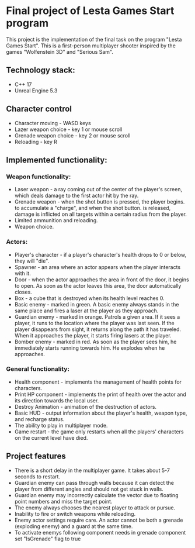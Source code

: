 # Final project of Lesta Games Start program

This project is the implementation of the final task on the program "Lesta Games Start". This is a first-person multiplayer shooter inspired by the games "Wolfenstein 3D" and "Serious Sam".

## Technology stack:
- C++ 17
- Unreal Engine 5.3

## Character control
- Character moving - WASD keys
- Lazer weapon choice - key 1 or mouse scroll
- Grenade weapon choice - key 2 or mouse scroll
- Reloading - key R

## Implemented functionality:
### Weapon functionality:
- Laser weapon - a ray coming out of the center of the player's screen, which deals damage to the first actor hit by the ray.
- Grenade weapon - when the shot button is pressed, the player begins.
to accumulate a "charge", and when the shot button.
is released, damage is inflicted on all targets within a certain radius from the player.
- Limited ammunition and reloading.
- Weapon choice.

### Actors:
- Player's character - if a player's character's health drops to 0 or below, they will "die".
- Spawner - an area where an actor appears when the player interacts with it.
- Door - when the actor approaches the area in front of the door, it begins to open. As soon as the actor leaves this area, the door automatically closes.
- Box - a cube that is destroyed when its health level reaches 0.
- Basic enemy - marked in green. A basic enemy always stands in the same place and fires a laser at the player as they approach.
- Guardian enemy - marked in orange. Patrols a given area. If it sees a player, it runs to the location where the player was last seen. If the player disappears from sight, it returns along the path it has traveled. When it approaches the player, it starts firing lasers at the player.
- Bomber enemy - marked in red. As soon as the player sees him, he immediately starts running towards him. He explodes when he approaches.

### General functionality:
- Health component - implements the management of health points for characters.
- Print HP component - implements the print of health over the actor and its direction towards the local user.
- Destroy Animation - animation of the destruction of actors.
- Basic HUD - output information about the player's health, weapon type, and recharge status.
- The ability to play in multiplayer mode.
- Game restart - the game only restarts when all the players' characters on the current level have died.

## Project features
- There is a short delay in the multiplayer game. It takes about 5-7 seconds to restart.
- Guardian enemy can pass through walls because it can detect the player from different angles and should not get stuck in walls.
- Guardian enemy may incorrectly calculate the vector due to floating point numbers and miss the target point.
- The enemy always chooses the nearest player to attack or pursue.
- Inability to fire or switch weapons while reloading.
- Enemy actor settings require care. An actor cannot be both a grenade (exploding enemy) and a guard at the same time. 
- To activate enemys following component needs in grenade component set "IsGrenade" flag to true